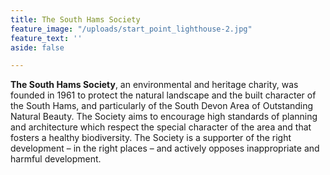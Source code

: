 ```yaml
---
title: The South Hams Society
feature_image: "/uploads/start_point_lighthouse-2.jpg"
feature_text: ''
aside: false

---
```

**The South Hams Society**, an environmental and heritage charity, was founded in 1961 to protect the natural landscape and the built character of the South Hams, and particularly of the South Devon Area of Outstanding Natural Beauty. The Society aims to encourage high standards of planning and architecture which respect the special character of the area and that fosters a healthy biodiversity. The Society is a supporter of the right development – in the right places – and actively opposes inappropriate and harmful development.